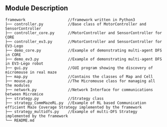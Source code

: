 ## Module Description
    framework                   //framework written in Python3
    ├── controller.py           //Base class of MotorController and SensorController
    ├── controller_core.py      //MotorController and SensorController for CORE
    ├── controller_ev3.py       //MotorController and SensorController for EV3-Lego
    ├── demo_core.py            //Example of demonstrating multi-agent DFS in CORE
    ├── demo_ev3.py             //Example of demonstrating multi-agent DFS in EV3-Lego robot
    ├── gui.py                  //GUI program showing the discovery of micromouse in real maze
    ├── map.py                  //Contains the classes of Map and Cell
    ├── mouse.py                //The Micromouse class for managing all the modules
    ├── network.py              //Network Interface for communications between Micromice
    ├── strategy.py             //Strategy class
    ├── strategy_CommMazeRL.py  //Example of RL based Communication efficient Maze Coverage Strategy implemented by the framework
    ├── strategy_multidfs.py    //Example of multi-DFS Strategy implemented by the framework
    └── README.md

